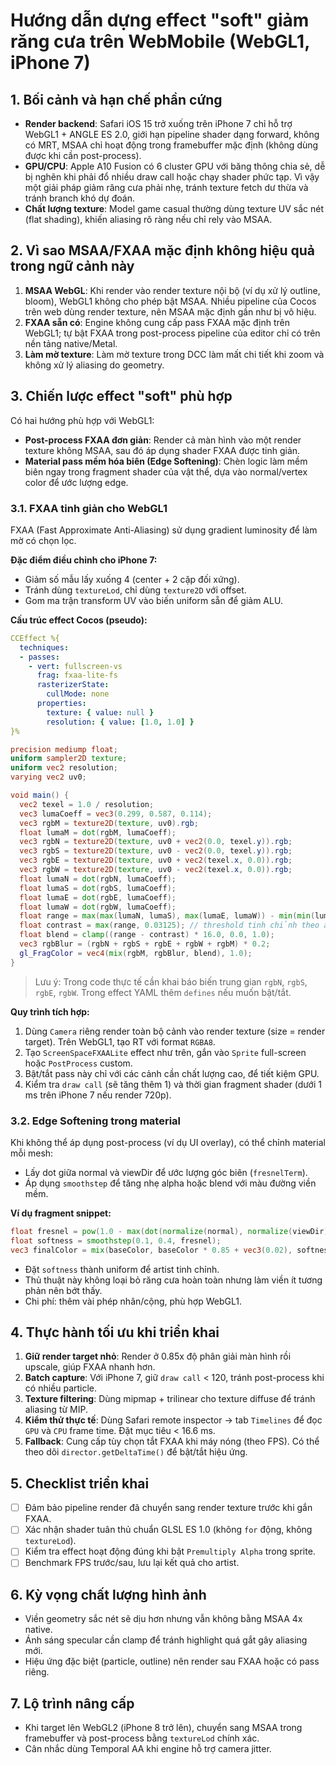 # Hướng dẫn dựng effect "soft" giảm răng cưa trên WebMobile (WebGL1, iPhone 7)

## 1. Bối cảnh và hạn chế phần cứng
- **Render backend**: Safari iOS 15 trở xuống trên iPhone 7 chỉ hỗ trợ WebGL1 + ANGLE ES 2.0, giới hạn pipeline shader dạng forward, không có MRT, MSAA chỉ hoạt động trong framebuffer mặc định (không dùng được khi cần post-process).
- **GPU/CPU**: Apple A10 Fusion có 6 cluster GPU với băng thông chia sẻ, dễ bị nghẽn khi phải đổ nhiều draw call hoặc chạy shader phức tạp. Vì vậy một giải pháp giảm răng cưa phải nhẹ, tránh texture fetch dư thừa và tránh branch khó dự đoán.
- **Chất lượng texture**: Model game casual thường dùng texture UV sắc nét (flat shading), khiến aliasing rõ ràng nếu chỉ rely vào MSAA.

## 2. Vì sao MSAA/FXAA mặc định không hiệu quả trong ngữ cảnh này
1. **MSAA WebGL**: Khi render vào render texture nội bộ (ví dụ xử lý outline, bloom), WebGL1 không cho phép bật MSAA. Nhiều pipeline của Cocos trên web dùng render texture, nên MSAA mặc định gần như bị vô hiệu.
2. **FXAA sẵn có**: Engine không cung cấp pass FXAA mặc định trên WebGL1; tự bật FXAA trong post-process pipeline của editor chỉ có trên nền tảng native/Metal.
3. **Làm mờ texture**: Làm mờ texture trong DCC làm mất chi tiết khi zoom và không xử lý aliasing do geometry.

## 3. Chiến lược effect "soft" phù hợp
Có hai hướng phù hợp với WebGL1:
- **Post-process FXAA đơn giản**: Render cả màn hình vào một render texture không MSAA, sau đó áp dụng shader FXAA được tinh giản.
- **Material pass mềm hóa biên (Edge Softening)**: Chèn logic làm mềm biên ngay trong fragment shader của vật thể, dựa vào normal/vertex color để ước lượng edge.

### 3.1. FXAA tinh giản cho WebGL1
FXAA (Fast Approximate Anti-Aliasing) sử dụng gradient luminosity để làm mờ có chọn lọc.

**Đặc điểm điều chỉnh cho iPhone 7:**
- Giảm số mẫu lấy xuống 4 (center + 2 cặp đối xứng).
- Tránh dùng `textureLod`, chỉ dùng `texture2D` với offset.
- Gom ma trận transform UV vào biến uniform sẵn để giảm ALU.

**Cấu trúc effect Cocos (pseudo):**
```yaml
CCEffect %{
  techniques:
  - passes:
    - vert: fullscreen-vs
      frag: fxaa-lite-fs
      rasterizerState:
        cullMode: none
      properties:
        texture: { value: null }
        resolution: { value: [1.0, 1.0] }
}%
``` 
```glsl
precision mediump float;
uniform sampler2D texture;
uniform vec2 resolution;
varying vec2 uv0;

void main() {
  vec2 texel = 1.0 / resolution;
  vec3 lumaCoeff = vec3(0.299, 0.587, 0.114);
  vec3 rgbM = texture2D(texture, uv0).rgb;
  float lumaM = dot(rgbM, lumaCoeff);
  vec3 rgbN = texture2D(texture, uv0 + vec2(0.0, texel.y)).rgb;
  vec3 rgbS = texture2D(texture, uv0 - vec2(0.0, texel.y)).rgb;
  vec3 rgbE = texture2D(texture, uv0 + vec2(texel.x, 0.0)).rgb;
  vec3 rgbW = texture2D(texture, uv0 - vec2(texel.x, 0.0)).rgb;
  float lumaN = dot(rgbN, lumaCoeff);
  float lumaS = dot(rgbS, lumaCoeff);
  float lumaE = dot(rgbE, lumaCoeff);
  float lumaW = dot(rgbW, lumaCoeff);
  float range = max(max(lumaN, lumaS), max(lumaE, lumaW)) - min(min(lumaN, lumaS), min(lumaE, lumaW));
  float contrast = max(range, 0.03125); // threshold tinh chỉnh theo art
  float blend = clamp((range - contrast) * 16.0, 0.0, 1.0);
  vec3 rgbBlur = (rgbN + rgbS + rgbE + rgbW + rgbM) * 0.2;
  gl_FragColor = vec4(mix(rgbM, rgbBlur, blend), 1.0);
}
```
> Lưu ý: Trong code thực tế cần khai báo biến trung gian `rgbN`, `rgbS`, `rgbE`, `rgbW`. Trong effect YAML thêm `defines` nếu muốn bật/tắt.

**Quy trình tích hợp:**
1. Dùng `Camera` riêng render toàn bộ cảnh vào render texture (size = render target). Trên WebGL1, tạo RT với format `RGBA8`.
2. Tạo `ScreenSpaceFXAALite` effect như trên, gắn vào `Sprite` full-screen hoặc `PostProcess` custom.
3. Bật/tắt pass này chỉ với các cảnh cần chất lượng cao, để tiết kiệm GPU.
4. Kiểm tra `draw call` (sẽ tăng thêm 1) và thời gian fragment shader (dưới 1 ms trên iPhone 7 nếu render 720p).

### 3.2. Edge Softening trong material
Khi không thể áp dụng post-process (ví dụ UI overlay), có thể chỉnh material mỗi mesh:
- Lấy dot giữa normal và viewDir để ước lượng góc biên (`fresnelTerm`).
- Áp dụng `smoothstep` để tăng nhẹ alpha hoặc blend với màu đường viền mềm.

**Ví dụ fragment snippet:**
```glsl
float fresnel = pow(1.0 - max(dot(normalize(normal), normalize(viewDir)), 0.0), 3.0);
float softness = smoothstep(0.1, 0.4, fresnel);
vec3 finalColor = mix(baseColor, baseColor * 0.85 + vec3(0.02), softness);
```
- Đặt `softness` thành uniform để artist tinh chỉnh.
- Thủ thuật này không loại bỏ răng cưa hoàn toàn nhưng làm viền ít tương phản nên bớt thấy.
- Chi phí: thêm vài phép nhân/cộng, phù hợp WebGL1.

## 4. Thực hành tối ưu khi triển khai
1. **Giữ render target nhỏ**: Render ở 0.85x độ phân giải màn hình rồi upscale, giúp FXAA nhanh hơn.
2. **Batch capture**: Với iPhone 7, giữ `draw call` < 120, tránh post-process khi có nhiều particle.
3. **Texture filtering**: Dùng mipmap + trilinear cho texture diffuse để tránh aliasing từ MIP.
4. **Kiểm thử thực tế**: Dùng Safari remote inspector → tab `Timelines` để đọc `GPU` và `CPU` frame time. Đặt mục tiêu < 16.6 ms.
5. **Fallback**: Cung cấp tùy chọn tắt FXAA khi máy nóng (theo FPS). Có thể theo dõi `director.getDeltaTime()` để bật/tắt hiệu ứng.

## 5. Checklist triển khai
- [ ] Đảm bảo pipeline render đã chuyển sang render texture trước khi gắn FXAA.
- [ ] Xác nhận shader tuân thủ chuẩn GLSL ES 1.0 (không `for` động, không `textureLod`).
- [ ] Kiểm tra effect hoạt động đúng khi bật `Premultiply Alpha` trong sprite.
- [ ] Benchmark FPS trước/sau, lưu lại kết quả cho artist.

## 6. Kỳ vọng chất lượng hình ảnh
- Viền geometry sắc nét sẽ dịu hơn nhưng vẫn không bằng MSAA 4x native.
- Ánh sáng specular cần clamp để tránh highlight quá gắt gây aliasing mới.
- Hiệu ứng đặc biệt (particle, outline) nên render sau FXAA hoặc có pass riêng.

## 7. Lộ trình nâng cấp
- Khi target lên WebGL2 (iPhone 8 trở lên), chuyển sang MSAA trong framebuffer và post-process bằng `textureLod` chính xác.
- Cân nhắc dùng Temporal AA khi engine hỗ trợ camera jitter.

